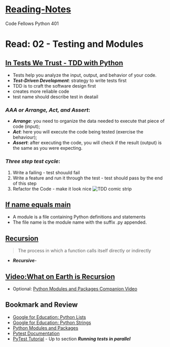 # [Reading-Notes](https://alsosteve.github.io/reading-notes/)
Code Fellows Python 401

# Read: 02 - Testing and Modules

## [In Tests We Trust - TDD with Python](https://code.likeagirl.io/in-tests-we-trust-tdd-with-python-af69f47e6932?gi=852af64541e6)
- Tests help you analyze the input, output, and behavior of your code.
- **_Test-Driven Development_**: strategy to write tests first
- TDD is to craft the software design first
- creates more reliable code
- test name should describe test in deatail
### **_AAA or Arrange, Act, and Assert_**:
- **_Arrange_**: you need to organize the data needed to execute that piece of code (input);
- **_Act_**: here you will execute the code being tested (exercise the behaviour);
- **_Assert_**: after executing the code, you will check if the result (output) is the same as you were expecting.
### **_Three step test cycle_**:
1. Write a failing - test shouuld fail
2. Write a feature and run it through the test - test should pass by the end of this step
3. Refactor the Code - make it look nice
![TDD comic strip](https://miro.medium.com/max/1400/1*dTd_0x8gdefpRt9tUtekPQ.png)

## [If name equals main](https://www.geeksforgeeks.org/what-does-the-if-__name__-__main__-do/)
- A module is a file containing Python definitions and statements
- The file name is the module name with the suffix .py appended. 

## [Recursion](https://www.geeksforgeeks.org/recursion/)
> The process in which a function calls itself directly or indirectly
- **_Recursive_**- 

## [Video:What on Earth is Recursion](https://www.youtube.com/watch?v=Mv9NEXX1VHc)
- Optional: [Python Modules and Packages Companion Video](https://realpython.com/courses/python-modules-packages/)


## Bookmark and Review
- [Google for Education: Python Lists](https://developers.google.com/edu/python/lists)
- [Google for Education: Python Strings](https://developers.google.com/edu/python/strings)
- [Python Modules and Packages](https://realpython.com/python-modules-packages/)
- [Pytest Documentation](https://docs.pytest.org/en/latest/)
- [PyTest Tutorial](https://www.guru99.com/pytest-tutorial.html) - Up to section **_Running tests in parallel_**
